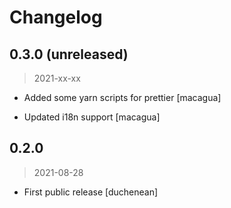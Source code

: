 # Changelog

## 0.3.0 (unreleased)
> 2021-xx-xx

- Added some yarn scripts for prettier [macagua]

- Updated i18n support [macagua]

## 0.2.0
> 2021-08-28

- First public release [duchenean]
